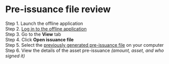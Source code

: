 # Pre-issuance file review

Step 1. Launch the offline application  
Step 2. [Log in to the offline application](log-in-to-the-offline-application.md)  
Step 3. Go to the **View** tab  
Step 4. Click **Open issuance file**  
Step 5. Select the [previously generated pre-issuance file](pre-issuance-file-generation.md) on your computer  
Step 6. View the details of the asset pre-issuance _\(amount, asset, and who signed it\)_  


